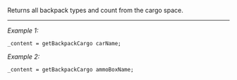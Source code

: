 Returns all backpack types and count from the cargo space.


---
*Example 1:*
```sqf
_content = getBackpackCargo carName;
```

*Example 2:*
```sqf
_content = getBackpackCargo ammoBoxName;
```